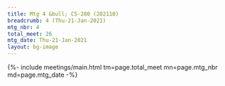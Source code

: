 ```yaml
---
title: Mtg 4 &bull; CS-280 (202110)
breadcrumb: 4 (Thu-21-Jan-2021)
mtg_nbr: 4
total_meet: 26
mtg_date: Thu-21-Jan-2021
layout: bg-image
---
```


{%- include meetings/main.html
    tm=page.total_meet
    mn=page.mtg_nbr
    md=page.mtg_date
-%}
